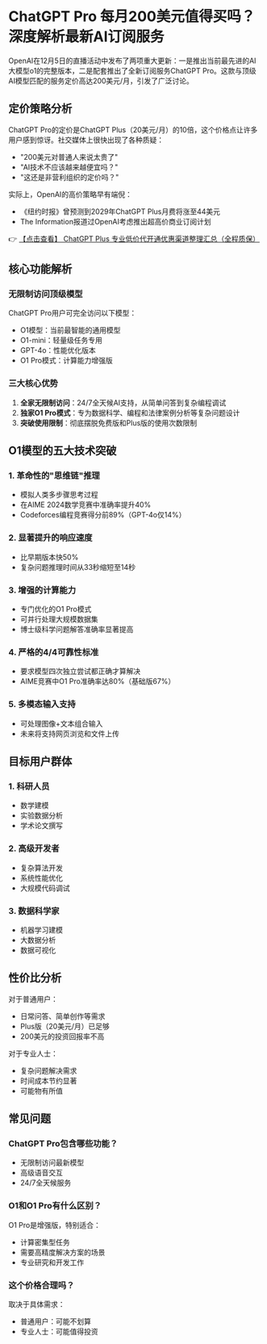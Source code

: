 # ChatGPT Pro 每月200美元值得买吗？深度解析最新AI订阅服务

OpenAI在12月5日的直播活动中发布了两项重大更新：一是推出当前最先进的AI大模型o1的完整版本，二是配套推出了全新订阅服务ChatGPT Pro。这款与顶级AI模型匹配的服务定价高达200美元/月，引发了广泛讨论。

## 定价策略分析

ChatGPT Pro的定价是ChatGPT Plus（20美元/月）的10倍，这个价格点让许多用户感到惊讶。社交媒体上很快出现了各种质疑：

- "200美元对普通人来说太贵了"
- "AI技术不应该越来越便宜吗？"
- "这还是非营利组织的定价吗？"

实际上，OpenAI的高价策略早有端倪：
- 《纽约时报》曾预测到2029年ChatGPT Plus月费将涨至44美元
- The Information报道过OpenAI考虑推出超高价商业订阅计划

👉 [【点击查看】 ChatGPT Plus 专业低价代开通优惠渠道整理汇总（全程质保）](https://bit.ly/DaiKai)

## 核心功能解析

### 无限制访问顶级模型
ChatGPT Pro用户可完全访问以下模型：
- O1模型：当前最智能的通用模型
- O1-mini：轻量级任务专用
- GPT-4o：性能优化版本
- O1 Pro模式：计算能力增强版

### 三大核心优势
1. **全家无限制访问**：24/7全天候AI支持，从简单问答到复杂编程调试
2. **独家O1 Pro模式**：专为数据科学、编程和法律案例分析等复杂问题设计
3. **突破使用限制**：彻底摆脱免费版和Plus版的使用次数限制

## O1模型的五大技术突破

### 1. 革命性的"思维链"推理
- 模拟人类多步骤思考过程
- 在AIME 2024数学竞赛中准确率提升40%
- Codeforces编程竞赛得分前89%（GPT-4o仅14%）

### 2. 显著提升的响应速度
- 比早期版本快50%
- 复杂问题推理时间从33秒缩短至14秒

### 3. 增强的计算能力
- 专门优化的O1 Pro模式
- 可并行处理大规模数据集
- 博士级科学问题解答准确率显著提高

### 4. 严格的4/4可靠性标准
- 要求模型四次独立尝试都正确才算解决
- AIME竞赛中O1 Pro准确率达80%（基础版67%）

### 5. 多模态输入支持
- 可处理图像+文本组合输入
- 未来将支持网页浏览和文件上传

## 目标用户群体

### 1. 科研人员
- 数学建模
- 实验数据分析
- 学术论文撰写

### 2. 高级开发者
- 复杂算法开发
- 系统性能优化
- 大规模代码调试

### 3. 数据科学家
- 机器学习建模
- 大数据分析
- 数据可视化

## 性价比分析

对于普通用户：
- 日常问答、简单创作等需求
- Plus版（20美元/月）已足够
- 200美元的投资回报率不高

对于专业人士：
- 复杂问题解决需求
- 时间成本节约显著
- 可能物有所值

## 常见问题

### ChatGPT Pro包含哪些功能？
- 无限制访问最新模型
- 高级语音交互
- 24/7全天候服务

### O1和O1 Pro有什么区别？
O1 Pro是增强版，特别适合：
- 计算密集型任务
- 需要高精度解决方案的场景
- 专业研究和开发工作

### 这个价格合理吗？
取决于具体需求：
- 普通用户：可能不划算
- 专业人士：可能值得投资